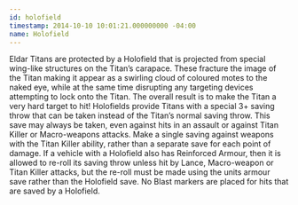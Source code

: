 ```yaml
---
id: holofield
timestamp: 2014-10-10 10:01:21.000000000 -04:00
name: Holofield
---
```

<p>Eldar Titans are protected by a Holofield that is projected from special wing-like structures on the Titan&rsquo;s carapace. These fracture the image of the Titan making it appear as a swirling cloud of coloured motes to the naked eye, while at the same time disrupting any targeting devices attempting to lock onto the Titan. The overall result is to make the Titan a very hard target to hit! Holofields provide Titans with a special 3+ saving throw that can be taken instead of the Titan&rsquo;s normal saving throw. This save may always be taken, even against hits in an assault or against Titan Killer or Macro-weapons attacks. Make a single saving against weapons with the Titan Killer ability, rather than a separate save for each point of damage. If a vehicle with a Holofield also has Reinforced Armour, then it is allowed to re-roll its saving throw unless hit by Lance, Macro-weapon or Titan Killer attacks, but the re-roll must be made using the units armour save rather than the Holofield save. No Blast markers are placed for hits that are saved by a Holofield.</p>